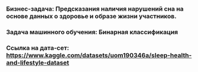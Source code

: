 ### Бизнес-задача: Предсказания наличия нарушений сна на основе данных о здоровье и образе жизни участников.
### Задача машинного обучения: Бинарная классификация
### Ссылка на дата-сет: https://www.kaggle.com/datasets/uom190346a/sleep-health-and-lifestyle-dataset

